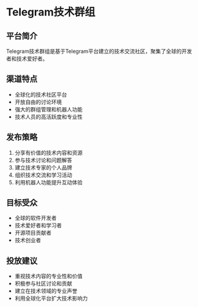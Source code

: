 # Telegram技术群组

## 平台简介
Telegram技术群组是基于Telegram平台建立的技术交流社区，聚集了全球的开发者和技术爱好者。

## 渠道特点
- 全球化的技术社区平台
- 开放自由的讨论环境
- 强大的群组管理和机器人功能
- 技术人员的高活跃度和专业性

## 发布策略
1. 分享有价值的技术内容和资源
2. 参与技术讨论和问题解答
3. 建立技术专家的个人品牌
4. 组织技术交流和学习活动
5. 利用机器人功能提升互动体验

## 目标受众
- 全球的软件开发者
- 技术爱好者和学习者
- 开源项目贡献者
- 技术创业者

## 投放建议
- 重视技术内容的专业性和价值
- 积极参与社区讨论和贡献
- 建立在技术领域的专业声誉
- 利用全球化平台扩大技术影响力